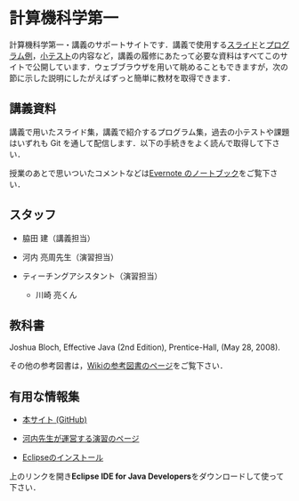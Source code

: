 
# 計算機科学第一

計算機科学第一・講義のサポートサイトです．講義で使用する[スライド](cs1-2013/tree/master/slides)と[プログラム例](cs1-2013/tree/master/src)，[小テスト](cs1-2013/tree/master/tests)の内容など，講義の履修にあたって必要な資料はすべてこのサイトで公開しています．ウェブブラウザを用いて眺めることもできますが，次の節に示した説明にしたがえばずっと簡単に教材を取得できます．

## 講義資料

講義で用いたスライド集，講義で紹介するプログラム集，過去の小テストや課題はいずれも Git を通して配信します．以下の手続きをよく読んで取得して下さい．

授業のあとで思いついたコメントなどは[Evernote のノートブック](https://www.evernote.com/pub/kwakita/fp-pub)をご覧下さい．

## スタッフ

- 脇田 建（講義担当）

- 河内 亮周先生（演習担当）

- ティーチングアシスタント（演習担当）
    - 川崎 亮くん

## 教科書

Joshua Bloch, Effective Java (2nd Edition), Prentice-Hall, (May 28, 2008).

その他の参考図書は，[Wikiの参考図書のページ](https://github.com/wakita/cs1-2013/wiki/Readings)をご覧下さい．

## 有用な情報集

- [本サイト (GitHub)](https://github.com/wakita/cs1-2013)

- [河内先生が運営する演習のページ](http://www.is.titech.ac.jp/~kawachi/class/2013/cs1/)

- [Eclipseのインストール](http://www.eclipse.org/downloads/)

上のリンクを開き**Eclipse IDE for Java Developers**をダウンロードして使って下さい．
